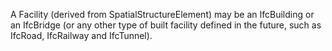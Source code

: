 ﻿A Facility (derived from SpatialStructureElement) may be an IfcBuilding or an IfcBridge (or any other type of built facility defined in the future, such as IfcRoad, IfcRailway and IfcTunnel).

